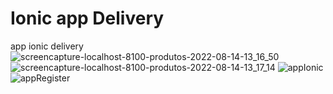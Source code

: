 # Ionic app Delivery 
 app ionic delivery
![screencapture-localhost-8100-produtos-2022-08-14-13_16_50](https://user-images.githubusercontent.com/63022090/184546083-5400ded5-de63-49dd-893e-a6b0953d9e1b.png)
![screencapture-localhost-8100-produtos-2022-08-14-13_17_14](https://user-images.githubusercontent.com/63022090/184546084-84c14bfa-4f50-4a15-bdbc-116f10a2d17f.png)
![appIonic](https://user-images.githubusercontent.com/63022090/184546085-95d8d511-970a-40b9-a583-9278f52a0752.png)
![appRegister](https://user-images.githubusercontent.com/63022090/184546086-85037685-0bee-4598-900e-b69c780ddf3c.png)
